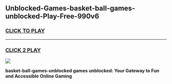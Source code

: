 
## Unblocked-Games-basket-ball-games-unblocked-Play-Free-990v6
<h3>
<a href="https://premium76.site?title=basket-ball-games-unblocked&ref=15A">CLICK TO PLAY</a></h3>
<hr>

<h3>
<a href="https://premium76.site?title=basket-ball-games-unblocked&ref=15A">CLICK 2 PLAY</a>
  
</h3>

<a href="https://premium76.site?title=basket-ball-games-unblocked&ref=15A"><img src="https://clearcache.store/games.png"></a>


**basket-ball-games-unblocked games unblocked: Your Gateway to Fun and Accessible Online Gaming**
